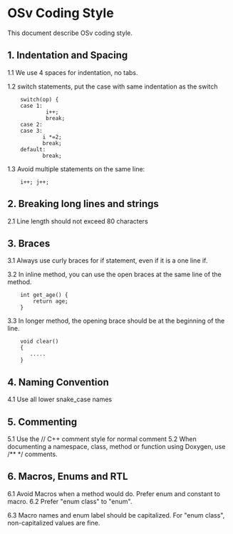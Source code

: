 # OSv Coding Style
This document describe OSv coding style.

## 1. Indentation and Spacing
1.1 We use 4 spaces for indentation, no tabs.

1.2 switch statements, put the case with same indentation as the switch
```
    switch(op) {
    case 1:
            i++;
            break;
    case 2:
    case 3:
           i *=2;
           break;
    default:
           break;
```

1.3 Avoid multiple statements on the same line:
```
    i++; j++;
```

## 2. Breaking long lines and strings
2.1 Line length should not exceed 80 characters

## 3. Braces
3.1 Always use curly braces for if statement, even if it is a one line if.

3.2 In inline method, you can use the open braces at the same line of the method.
```
    int get_age() {
        return age;
    }
```

3.3 In longer method,  the opening brace should be at the beginning of the line.
```
    void clear()
    {
       .....
    }
```

## 4. Naming Convention
4.1 Use all lower snake_case names

## 5. Commenting
5.1 Use the // C++ comment style for normal comment
5.2 When documenting a namespace, class, method or function using Doxygen, use /** */ comments.

## 6. Macros, Enums and RTL
6.1 Avoid Macros when a method would do. Prefer enum and constant to macro.
6.2 Prefer "enum class" to "enum".

6.3 Macro names and enum label should be capitalized. For "enum class",
non-capitalized values are fine.
